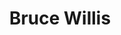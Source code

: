 ---
title: "Bruce Willis"
summary: "American actor, producer and musician, born 19 March 1955 in Idar-Oberstein, Germany. He was married to from 1987 to 2000."
image: "bruce-willis.jpg"
---